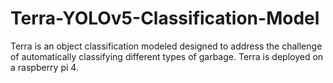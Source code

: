 # Terra-YOLOv5-Classification-Model
 Terra is an object classification modeled designed to address the challenge of automatically classifying different types of garbage. Terra is deployed on a raspberry pi 4. 
